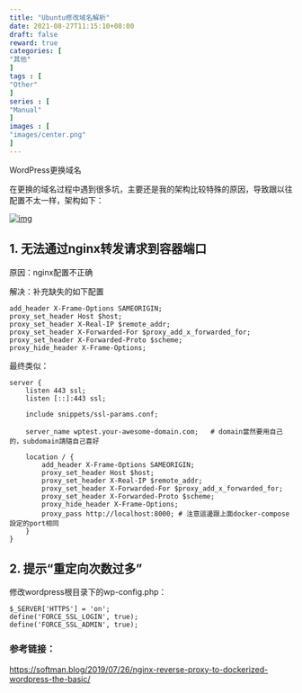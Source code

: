 ```yaml
---
title: "Ubuntu修改域名解析"
date: 2021-08-27T11:15:10+08:00
draft: false
reward: true
categories: [
"其他"
]
tags : [
"Other"
]
series : [
"Manual"
]
images : [
"images/center.png"
]
---
```



WordPress更换域名

在更换的域名过程中遇到很多坑，主要还是我的架构比较特殊的原因，导致跟以往配置不太一样，架构如下：

[![img](https://picgo.6and.ltd/img/2020061014034891.png)](http://106.55.152.92:30989/wp-content/uploads/2020/06/2020061014034891.png)

## 1. 无法通过nginx转发请求到容器端口

原因：nginx配置不正确

解决：补充缺失的如下配置

```shell
add_header X-Frame-Options SAMEORIGIN;
proxy_set_header Host $host;
proxy_set_header X-Real-IP $remote_addr;
proxy_set_header X-Forwarded-For $proxy_add_x_forwarded_for;
proxy_set_header X-Forwarded-Proto $scheme;
proxy_hide_header X-Frame-Options;
```

最终类似：

```shell
server {
    listen 443 ssl;
    listen [::]:443 ssl;
 
    include snippets/ssl-params.conf;
 
    server_name wptest.your-awesome-domain.com;   # domain當然要用自己的，subdomain請隨自己喜好
 
    location / {
        add_header X-Frame-Options SAMEORIGIN;
        proxy_set_header Host $host;
        proxy_set_header X-Real-IP $remote_addr;
        proxy_set_header X-Forwarded-For $proxy_add_x_forwarded_for;
        proxy_set_header X-Forwarded-Proto $scheme;
        proxy_hide_header X-Frame-Options;
        proxy_pass http://localhost:8000; # 注意這邊跟上面docker-compose設定的port相同
    }
}
```

## 2. 提示“重定向次数过多”

修改wordpress根目录下的wp-config.php：

```shell
$_SERVER['HTTPS'] = 'on';
define('FORCE_SSL_LOGIN', true);
define('FORCE_SSL_ADMIN', true);
```

 

### 参考链接：

https://softman.blog/2019/07/26/nginx-reverse-proxy-to-dockerized-wordpress-the-basic/
